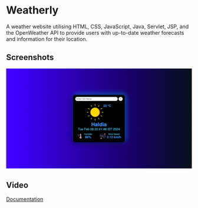 # Weatherly

A weather website utilising HTML, CSS, JavaScript, Java, Servlet, JSP, and the OpenWeather API to provide users with up-to-date weather forecasts and information for their location.

## Screenshots

![App Screenshot](https://github.com/KUNDAN-NANDY/Weatherly/blob/main/src/main/webapp/images/Screenshot1.png)


## Video

[Documentation](https://github.com/KUNDAN-NANDY/Weatherly/blob/main/video/ScreenRecording.mov)
